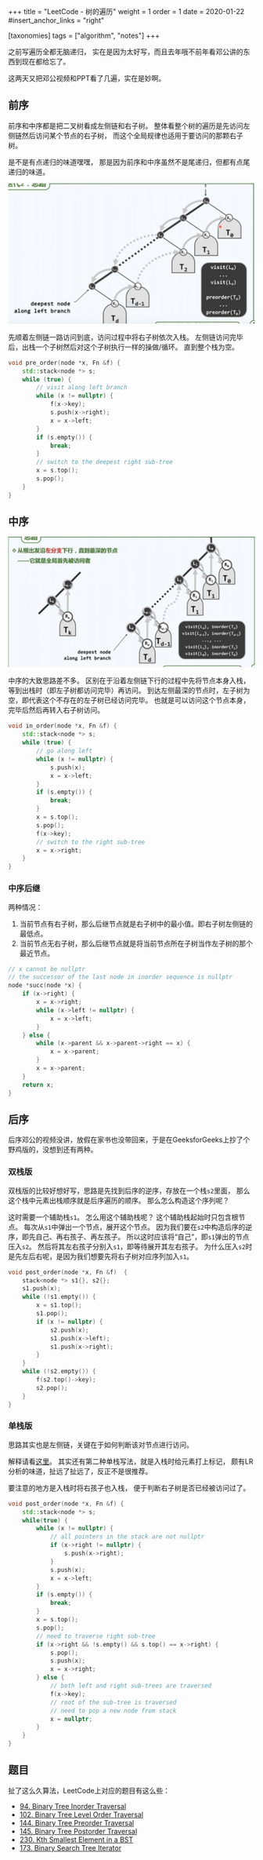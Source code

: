 +++
title = "LeetCode - 树的遍历"
weight = 1
order = 1
date = 2020-01-22
#insert_anchor_links = "right"

[taxonomies]
tags = ["algorithm", "notes"]
+++

之前写遍历全都无脑递归，
实在是因为太好写，而且去年哦不前年看邓公讲的东西到现在都给忘了。

这两天又把邓公视频和PPT看了几遍，实在是妙啊。

## 前序

前序和中序都是把二叉树看成左侧链和右子树。
整体看整个树的遍历是先访问左侧链然后访问某个节点的右子树，
而这个全局规律也适用于要访问的那颗右子树。

是不是有点递归的味道嘿嘿，
那是因为前序和中序虽然不是尾递归，但都有点尾递归的味道。

![](https://raw.githubusercontent.com/vtta/assets/vtta.github.io/PicGo20200122141034.png)

先顺着左侧链一路访问到底，访问过程中将右子树依次入栈。
左侧链访问完毕后，出栈一个子树然后对这个子树执行一样的操做/循环。
直到整个栈为空。

```cpp
void pre_order(node *x, Fn &f) {
    std::stack<node *> s;
    while (true) {
        // visit along left branch
        while (x != nullptr) {
            f(x->key);
            s.push(x->right);
            x = x->left;
        }
        if (s.empty()) {
            break;
        }
        // switch to the deepest right sub-tree
        x = s.top();
        s.pop();
    }
}
```

## 中序

![](https://raw.githubusercontent.com/vtta/assets/vtta.github.io/PicGo20200122141013.png)

中序的大致思路差不多。
区别在于沿着左侧链下行的过程中先将节点本身入栈，等到出栈时（即左子树都访问完毕）再访问。
到达左侧最深的节点时，左子树为空，即代表这个不存在的左子树已经访问完毕。
也就是可以访问这个节点本身，完毕后然后再转入右子树访问。

```cpp
void in_order(node *x, Fn &f) {
    std::stack<node *> s;
    while (true) {
        // go along left
        while (x != nullptr) {
            s.push(x);
            x = x->left;
        }
        if (s.empty()) {
            break;
        }
        x = s.top();
        s.pop();
        f(x->key);
        // switch to the right sub-tree
        x = x->right;
    }
}
```

### 中序后继

两种情况：

1. 当前节点有右子树，那么后继节点就是右子树中的最小值。即右子树左侧链的最低点。
2. 当前节点无右子树，那么后继节点就是将当前节点所在子树当作左子树的那个最近节点。

```cpp
// x cannot be nullptr
// the successor of the last node in inorder sequence is nullptr 
node *succ(node *x) {
    if (x->right) {
        x = x->right;
        while (x->left != nullptr) {
            x = x->left;
        }
    } else {
        while (x->parent && x->parent->right == x) {
            x = x->parent;
        }
        x = x->parent;
    }
    return x;
}
```

## 后序

后序邓公的视频没讲，放假在家书也没带回来，于是在GeeksforGeeks上抄了个野鸡版的，没想到还有两种。

### 双栈版

双栈版的比较好想好写，思路是先找到后序的逆序，存放在一个栈`s2`里面，
那么这个栈中元素出栈顺序就是后序遍历的顺序。
那么怎么构造这个序列呢？

这时需要一个辅助栈`s1`。
怎么用这个辅助栈呢？
这个辅助栈起始时只包含根节点。
每次从`s1`中弹出一个节点，展开这个节点。
因为我们要在`s2`中构造后序的逆序，即先自己、再右孩子、再左孩子。
所以这时应该将“自己”，即`s1`弹出的节点压入`s2`。
然后将其左右孩子分别入`s1`，即等待展开其左右孩子。
为什么压入`s2`时是先左后右呢，是因为我们想要先将右子树对应序列加入`s1`。

```cpp
void post_order(node *x, Fn &f)  {
    stack<node *> s1{}, s2{};
    s1.push(x);
    while (!s1.empty()) {
        x = s1.top();
        s1.pop();
        if (x != nullptr) {
            s2.push(x);
            s1.push(x->left);
            s1.push(x->right);
        }
    }
    while (!s2.empty()) {
        f(s2.top()->key);
        s2.pop();
    }
}
```

### 单栈版

思路其实也是左侧链，关键在于如何判断该对节点进行访问。

解释请看[这里](https://www.geeksforgeeks.org/iterative-postorder-traversal-using-stack/)。
其实还有第二种单栈写法，就是入栈时给元素打上标记，
颇有LR分析的味道，扯远了扯远了，反正不是很推荐。

要注意的地方是入栈时将右孩子也入栈，
便于判断右子树是否已经被访问过了。

```cpp
void post_order(node *x, Fn &f) {
    std::stack<node *> s;
    while(true) {
        while (x != nullptr) {
            // all pointers in the stack are not nullptr
            if (x->right != nullptr) {
                s.push(x->right);
            }
            s.push(x);
            x = x->left;
        }
        if (s.empty()) {
            break;
        }
        x = s.top();
        s.pop();
        // need to traverse right sub-tree
        if (x->right && !s.empty() && s.top() == x->right) {
            s.pop();
            s.push(x);
            x = x->right;
        } else {
            // both left and right sub-trees are traversed
            f(x->key);
            // root of the sub-tree is traversed
            // need to pop a new node from stack
            x = nullptr;
        }
    }
}
```

## 题目

扯了这么久算法，LeetCode上对应的题目有这么些：
- [94. Binary Tree Inorder Traversal](https://leetcode.com/problems/binary-tree-inorder-traversal/)
- [102. Binary Tree Level Order Traversal](https://leetcode.com/problems/binary-tree-level-order-traversal/)
- [144. Binary Tree Preorder Traversal](https://leetcode.com/problems/binary-tree-preorder-traversal/)
- [145. Binary Tree Postorder Traversal](https://leetcode.com/problems/binary-tree-postorder-traversal/)
- [230. Kth Smallest Element in a BST](https://leetcode.com/problems/kth-smallest-element-in-a-bst/)
- [173. Binary Search Tree Iterator](https://leetcode.com/problems/binary-search-tree-iterator/)

